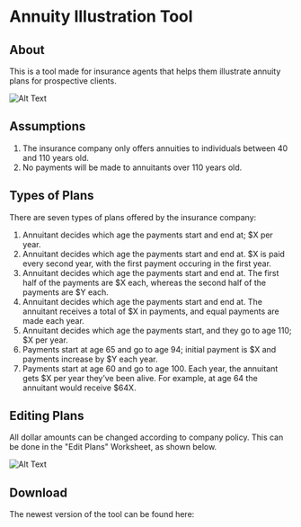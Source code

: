# Annuity Illustration Tool

## About
This is a tool made for insurance agents that helps them illustrate annuity plans for prospective clients.

![Alt Text](https://i.imgur.com/FRRSIUP.gif)


## Assumptions
1. The insurance company only offers annuities to individuals between 40 and 110 years old.
2. No payments will be made to annuitants over 110 years old.


## Types of Plans
There are seven types of plans offered by the insurance company:
1. Annuitant decides which age the payments start and end at; $X per year.
2. Annuitant decides which age the payments start and end at. $X is paid every second year, with the first payment occuring in the first year.
3. Annuitant decides which age the payments start and end at. The first half of the payments are $X each, whereas the second half of the payments are $Y each.
4. Annuitant decides which age the payments start and end at. The annuitant receives a total of $X in payments, and equal payments are made each year.
5. Annuitant decides which age the payments start, and they go to age 110; $X per year.
6. Payments start at age 65 and go to age 94; initial payment is $X and payments increase by $Y each year.
7. Payments start at age 60 and go to age 100. Each year, the annuitant gets $X per year they’ve been alive. For example, at age 64 the annuitant would receive $64X.


## Editing Plans
All dollar amounts can be changed according to company policy. This can be done in the "Edit Plans" Worksheet, as shown below.

![Alt Text](https://i.imgur.com/BvnVRv8.gif)

## Download
The newest version of the tool can be found here: 
